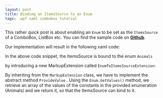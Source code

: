 ```yaml
---
layout: post
title: Binding an ItemsSource to an Enum
tags:  wpf xaml combobox tutorial 
---
```


This rather quick post is about enabling an `Enum` to be set as the `ItemsSource` of a ComboBox, ListBox etc. You can find the sample code on [**Github**](https://github.com/dimitrispaxinos/WPFDemos/tree/master/EnumToItemSourceBindingSample). 

Our implementation will result in the following xaml code:

<script src="https://gist.github.com/dimitrispaxinos/01a5e62867ac8700cb2e.js"></script>

In the above code snippet, the ItemsSource is bound to the enum `Animals`

<script src="https://gist.github.com/dimitrispaxinos/7198401f09f9f7ba2c5b.js"></script>

by introducing a new MarkupExtension called `EnumToItemsSourceExtension`:

<script src="https://gist.github.com/dimitrispaxinos/42516a462fb2b6349646.js"></script>

By inheriting from the `MarkupExtension` class, we have to implement the abstract method `ProvideValue` .  Using the `Enum.GetValues()` method, we retrieve an array of the values of the constants in the provided enumeration (Animals) and we return it, so that the ItemsSource can bind to it.